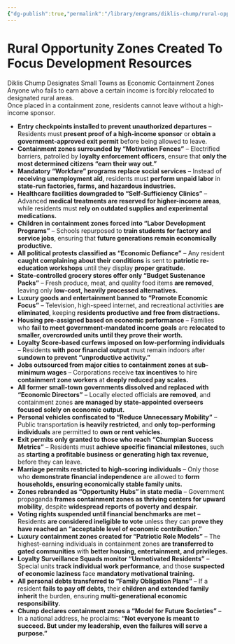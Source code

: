 ```yaml
---
{"dg-publish":true,"permalink":"/library/engrams/diklis-chump/rural-opportunity-zones-created-to-focus-development-resources/","tags":["DC/Rural","DC/AS2"]}
---
```


# Rural Opportunity Zones Created To Focus Development Resources
Diklis Chump Designates Small Towns as Economic Containment Zones
	Anyone who fails to earn above a certain income is forcibly relocated to designated rural areas.  
	Once placed in a containment zone, residents cannot leave without a high-income sponsor.
- **Entry checkpoints installed to prevent unauthorized departures** – Residents must **present proof of a high-income sponsor** or **obtain a government-approved exit permit** before being allowed to leave.
- **Containment zones surrounded by “Motivation Fences”** – Electrified barriers, patrolled by **loyalty enforcement officers**, ensure that **only the most determined citizens “earn their way out.”**
- **Mandatory “Workfare” programs replace social services** – Instead of **receiving unemployment aid**, residents must **perform unpaid labor** in **state-run factories, farms, and hazardous industries.**
- **Healthcare facilities downgraded to “Self-Sufficiency Clinics”** – Advanced **medical treatments are reserved for higher-income areas**, while residents must **rely on outdated supplies and experimental medications.**
- **Children in containment zones forced into “Labor Development Programs”** – Schools repurposed to **train students for factory and service jobs**, ensuring that **future generations remain economically productive.**
- **All political protests classified as “Economic Defiance”** – Any resident **caught complaining about their conditions** is sent to **patriotic re-education workshops** until they display **proper gratitude.**
- **State-controlled grocery stores offer only “Budget Sustenance Packs”** – Fresh produce, meat, and quality food items **are removed**, leaving only **low-cost, heavily processed alternatives.**
- **Luxury goods and entertainment banned to “Promote Economic Focus”** – Television, high-speed internet, and recreational activities **are eliminated**, keeping **residents productive and free from distractions.**
- **Housing pre-assigned based on economic performance** – Families who **fail to meet government-mandated income goals** are **relocated to smaller, overcrowded units until they prove their worth.**
- **Loyalty Score-based curfews imposed on low-performing individuals** – Residents **with poor financial output** must remain indoors after **sundown to prevent “unproductive activity.”**
- **Jobs outsourced from major cities to containment zones at sub-minimum wages** – Corporations receive **tax incentives** to hire **containment zone workers** at **deeply reduced pay scales.**
- **All former small-town governments dissolved and replaced with “Economic Directors”** – Locally elected officials **are removed**, and containment zones **are managed by state-appointed overseers focused solely on economic output.**
- **Personal vehicles confiscated to “Reduce Unnecessary Mobility”** – Public transportation **is heavily restricted**, and **only top-performing individuals** are permitted to **own or rent vehicles.**
- **Exit permits only granted to those who reach “Chumpian Success Metrics”** – Residents must **achieve specific financial milestones**, such as **starting a profitable business or generating high tax revenue,** before they can leave.
- **Marriage permits restricted to high-scoring individuals** – Only those who **demonstrate financial independence** are allowed to **form households, ensuring economically stable family units.**
- **Zones rebranded as “Opportunity Hubs” in state media** – Government propaganda **frames containment zones as thriving centers for upward mobility**, despite **widespread reports of poverty and despair.**
- **Voting rights suspended until financial benchmarks are met** – Residents **are considered ineligible to vote** unless they can **prove they have reached an “acceptable level of economic contribution.”**
- **Luxury containment zones created for “Patriotic Role Models”** – The highest-earning individuals in containment zones **are transferred to gated communities** with **better housing, entertainment, and privileges.**
- **Loyalty Surveillance Squads monitor “Unmotivated Residents”** – Special units **track individual work performance**, and those **suspected of economic laziness** face **mandatory motivational training.**
- **All personal debts transferred to “Family Obligation Plans”** – If a resident **fails to pay off debts,** their **children and extended family inherit** the burden, ensuring **multi-generational economic responsibility.**
- **Chump declares containment zones a “Model for Future Societies”** – In a national address, he proclaims: **“Not everyone is meant to succeed. But under my leadership, even the failures will serve a purpose.”**
